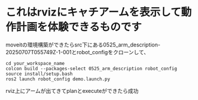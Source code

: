 # これはrvizにキャチアームを表示して動作計画を体験できるものです
moveitの環境構築ができたらsrc下にある0525_arm_description-20250707T055749Z-1-001とrobot_configをクローンして、

```
cd your_workspace_name
colcon build --packages-select 0525_arm_description robot_config
source install/setup.bash
ros2 launch robot_config demo.launch.py
```

rviz上にアームが出てきてplanとexecuteができたら成功


